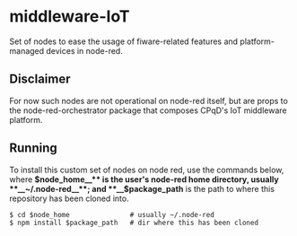 # middleware-IoT

Set of nodes to ease the usage of fiware-related features and platform-managed devices
in node-red.

## Disclaimer

For now such nodes are not operational on node-red itself, but are props to the
node-red-orchestrator package that composes CPqD's IoT middleware platform.

## Running

To  install this custom set of nodes on node red, use the commands below, where **__$node_home__**
is the user's node-red home directory, usually **__~/.node-red__**; and **__$package_path__** is
the path to where this repository has been cloned into.

```shell
$ cd $node_home               # usually ~/.node-red
$ npm install $package_path   # dir where this has been cloned
```
